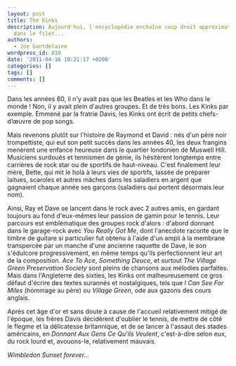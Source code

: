 ```yaml
---
layout: post
title: The Kinks
description: Aujourd'hui, l'encyclopédie enchaîne coup droit approximatif et revers
  dans le filet...
authors:
  - Joe Gantdelaine
wordpress_id: 819
date: '2011-04-16 10:21:17 +0200'
categories: []
tags: []
comments: []
---
```

Dans les années 60, il n'y avait pas que les Beatles et les Who dans le monde ! Non, il y avait plein d'autres groupes. Et de très bons. Les Kinks par exemple. Emmené par la fratrie Davis, les Kinks ont écrit de petits chefs-d’œuvre de pop songs.

Mais revenons plutôt sur l'histoire de Raymond et David : nés d'un père noir trompettiste, qui eut son petit succès dans les années 40, les deux frangins menèrent une enfance heureuse dans le quartier londonien de Muswell Hill. Musiciens surdoués et tennismen de génie, ils hésitèrent longtemps entre carrières de rock star ou de sportifs de haut-niveau. C'est finalement leur mère, Bette, qui mit le holà à leurs vies de sportifs, lassée de préparer laitues, scaroles et autres mâches dans les saladiers en argent que gagnaient chaque année ses garçons (saladiers qui portent désormais leur nom).

Ainsi, Ray et Dave se lancent dans le rock avec 2 autres amis, en gardant toujours au fond d'eux-mêmes leur passion de gamin pour le tennis. Leur parcours est emblématique des groupes rock d'alors : d'abord donnant dans le garage-rock avec *You Really Got Me*, dont l'anecdote raconte que le timbre de guitare si particulier fut obtenu à l'aide d'un ampli à la membrane transpercée par un manche d'une ancienne raquette de Dave, le son s'édulcore progressivement, en même temps qu'ils perfectionnent leur art de la composition. *Ace To Ace*, *Something Deuce*, et surtout *The Village Green Preservation Society* sont pleins de chansons aux mélodies parfaites. Mais dans l'Angleterre des sixties, les Kinks ont malheureusement ce gros défaut d'écrire des textes surannés et nostalgiques, tels que *I Can See For Miles* (hommage au père) ou *Village Green*, ode aux gazons des cours anglais.

Après cet âge d'or et sans doute à cause de l'accueil relativement mitigé de l'époque, les frères Davis décidèrent d'oublier le tennis, de mettre de côté le flegme et la délicatesse britannique, et de se lancer à l'assaut des stades américains, en *Donnant Aux Gens Ce Qu'ils Veulent*, c'est-à-dire selon eux, du rock lourd et, avouons-le, relativement mauvais.

*Wimbledon Sunset forever...*
